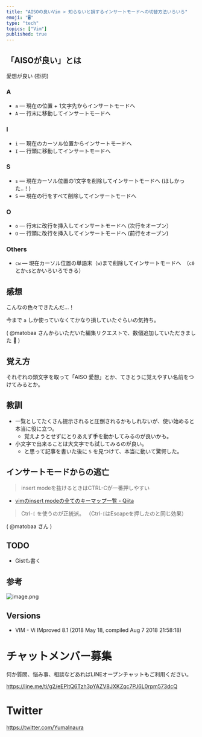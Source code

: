 ```yaml
---
title: "AISOの良いVim > 知らないと損するインサートモードへの切替方法いろいろ"
emoji: "🖥"
type: "tech"
topics: ["Vim"]
published: true
---
```


## 「AISOが良い」とは

愛想が良い (掛詞)

### A

- `a` — 現在の位置 + 1文字先からインサートモードへ
- `A` — 行末に移動してインサートモードへ

### I

- `i` — 現在のカーソル位置からインサートモードへ
- `I` — 行頭に移動してインサートモードへ

### S

- `s` — 現在カーソル位置の1文字を削除してインサートモードへ (ほしかった‥！)
- `S` — 現在の行をすべて削除してインサートモードへ

### O

- `o` — 行末に改行を挿入してインサートモードへ (次行をオープン）
- `O` — 行頭に改行を挿入してインサートモードへ (前行をオープン)

### Others

- `cw` — 現在カーソル位置の単語末（`w`)まで削除してインサートモードへ　（`c0`とか`c$`とかいろいろできる）

## 感想

こんなの色々できたんだ…！

今まで `a` しか使っていなくてかなり損していたぐらいの気持ち。

( @matobaa さんからいただいた編集リクエストで、数個追加していただきました :tada:  )

## 覚え方

それぞれの頭文字を取って「AISO 愛想」とか、てきとうに覚えやすい名前をつけてみるとか。


## 教訓

- 一覧としてたくさん提示されると圧倒されるかもしれないが、使い始めると本当に役に立つ。
  - 覚えようとせずにとりあえず手を動かしてみるのが良いかも。
- 小文字で出来ることは大文字でも試してみるのが良い。
  - と思って記事を書いた後に `S` を見つけて、本当に動いて驚愕した。

## インサートモードからの逃亡

>insert modeを抜けるときはCTRL-Cが一番押しやすい

- [vimのinsert modeの全てのキーマップ一覧 - Qiita](https://qiita.com/34ro/items/6163f595785ae99a632a)

>Ctrl-`[` を使うのが正統派。 （Ctrl-`[`はEscapeを押したのと同じ効果）

( @matobaa さん )

## TODO

- Gistも書く

## 参考

![image.png](https://qiita-image-store.s3.amazonaws.com/0/89618/3e59626a-f05d-86f5-7352-fb3ab78551fe.png)

## Versions

- VIM - Vi IMproved 8.1 (2018 May 18, compiled Aug  7 2018 21:58:18)








<!-- Update From Qiita API -->

# チャットメンバー募集


何か質問、悩み事、相談などあればLINEオープンチャットもご利用ください。

https://line.me/ti/g2/eEPltQ6Tzh3pYAZV8JXKZqc7PJ6L0rpm573dcQ





# Twitter


https://twitter.com/YumaInaura


<!-- Update From Qiita API -->


